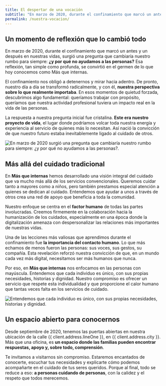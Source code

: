 ```yaml
---
title: El despertar de una vocación
subtitle: "En marzo de 2020, durante el confinamiento que marcó un antes y un después en nuestras vidas, surgió una pregunta que cambiaría nuestro rumbo para siempre: ¿y por qué no ayudamos a las personas? Esa reflexión, tan simple como profunda, se convirtió en el germen de lo que hoy conocemos como MÁS QUE INTERNAS."
permalink: /nuestra-vocacion/
---
```


## Un momento de reflexión que lo cambió todo

En marzo de 2020, durante el confinamiento que marcó un antes y un después en nuestras vidas, surgió una pregunta que cambiaría nuestro rumbo para siempre: **¿y por qué no ayudamos a las personas?** Esa reflexión, tan simple como profunda, se convirtió en el germen de lo que hoy conocemos como Más que internas.

El confinamiento nos obligó a detenernos y mirar hacia adentro. De pronto, nuestro día a día se transformó radicalmente, y con él, **nuestra perspectiva sobre lo que realmente importaba**. En esos momentos de quietud forzada, descubrimos algo fundamental: queríamos trabajar con propósito, queríamos que nuestra actividad profesional tuviera un impacto real en la vida de las personas.

La respuesta a nuestra pregunta inicial fue cristalina. **Este era nuestro proyecto de vida**, el lugar donde podríamos volcar toda nuestra energía y experiencia al servicio de quienes más lo necesitan. Así nació la convicción de que nuestro futuro estaba inevitablemente ligado al cuidado de otros.

![En marzo de 2020 surgió una pregunta que cambiaría nuestro rumbo para siempre: ¿y por qué no ayudamos a las personas?.](/img/aboutus5.jpg)

## Más allá del cuidado tradicional

En **Más que internas** hemos desarrollado una visión integral del cuidado que va mucho más allá de los servicios convencionales. Queremos cuidar tanto a mayores como a niños, pero también prestamos especial atención a quienes se dedican al cuidado. Entendemos que ayudar a unos a través de otros crea una red de apoyo que beneficia a toda la comunidad.

Nuestro enfoque se centra en el **factor humano** de todas las partes involucradas. Creemos firmemente en la colaboración hacia la humanización de los cuidados, especialmente en una época donde la digitalización amenaza con despersonalizar las relaciones más importantes de nuestras vidas.

Una de las lecciones más valiosas que aprendimos durante el confinamiento fue **la importancia del contacto humano**. Lo que más echamos de menos fueron las personas: sus voces, sus gestos, su compañía. Esta revelación reforzó nuestra convicción de que, en un mundo cada vez más digital, necesitamos ser más humanos que nunca.

Por eso, en **Más que internas** nos enfocamos en las personas con mayúscula. Entendemos que cada individuo es único, con sus propias necesidades, historias y dignidad. Nuestro compromiso es ofrecer un servicio que respete esta individualidad y que proporcione el calor humano que tantas veces falta en los servicios de cuidado.

![Entendemos que cada individuo es único, con sus propias necesidades, historias y dignidad.](/img/aboutus6.jpg)

## Un espacio abierto para conocernos

Desde septiembre de 2020, tenemos las puertas abiertas en nuestra ubicación de la calle {{ client.address.lineOne }}, en {{ client.address.city }}. Más que una oficina, es **un espacio donde las familias pueden encontrar respuestas, apoyo y, sobre todo, comprensión**.

Te invitamos a visitarnos sin compromiso. Estaremos encantados de conocerte, escuchar tus necesidades y explicarte cómo podemos acompañarte en el cuidado de tus seres queridos. Porque al final, todo se reduce a eso: **a personas cuidando de personas**, con la calidez y el respeto que todos merecemos.
